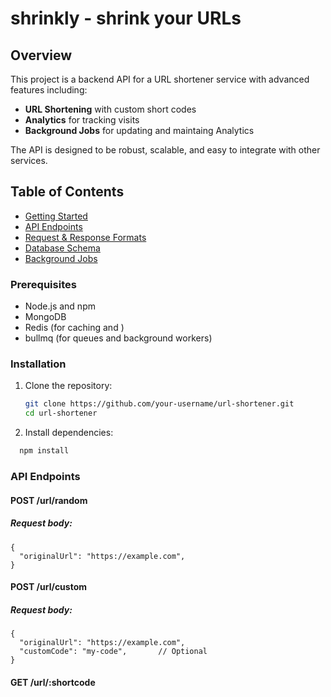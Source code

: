 # shrinkly - shrink your URLs

## Overview

This project is a backend API for a URL shortener service with advanced features including:
- **URL Shortening** with custom short codes
- **Analytics** for tracking visits
- **Background Jobs** for updating and maintaing Analytics

The API is designed to be robust, scalable, and easy to integrate with other services.

## Table of Contents

- [Getting Started](#getting-started)
- [API Endpoints](#api-endpoints)
- [Request & Response Formats](#request--response-formats)
- [Database Schema](#database-schema)
- [Background Jobs](#background-jobs)

### Prerequisites

- Node.js and npm
- MongoDB
- Redis (for caching and )
- bullmq (for queues and background workers)

### Installation

1. Clone the repository:
   ```bash
   git clone https://github.com/your-username/url-shortener.git
   cd url-shortener
   ```
2. Install dependencies:
```bash
  npm install
```

### API Endpoints
#### POST /url/random
##### Request body:
```
{
  "originalUrl": "https://example.com",
}
 ```
#### POST /url/custom
##### Request body:
```
{
  "originalUrl": "https://example.com",
  "customCode": "my-code",       // Optional
}
 ```
#### GET /url/:shortcode
